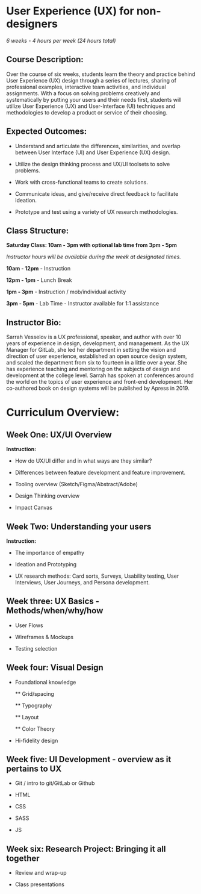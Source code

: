 # User Experience (UX) for non-designers
*6 weeks - 4 hours per week (24 hours total)*

## Course Description:
Over the course of six weeks, students learn the theory and practice behind User Experience (UX) design through a series of lectures, sharing of professional examples, interactive team activities, and individual assignments. With a focus on solving problems creatively and systematically by putting your users and their needs first, students will utilize User Experience (UX) and User-Interface (UI) techniques and methodologies to develop a product or service of their choosing.


## Expected Outcomes:
* Understand and articulate the differences, similarities, and overlap between User Interface (UI) and User Experience (UX) design.

* Utilize the design thinking process and UX/UI toolsets to solve problems.

* Work with cross-functional teams to create solutions.

* Communicate ideas, and give/receive direct feedback to facilitate ideation.

* Prototype and test using a variety of UX research methodologies.


## Class Structure:
**Saturday Class: 10am - 3pm with optional lab time from 3pm - 5pm**

*Instructor hours will be available during the week at designated times.*

**10am - 12pm** - Instruction

**12pm - 1pm** - Lunch Break

**1pm - 3pm** - Instruction / mob/individual activity

**3pm - 5pm** - Lab Time - Instructor available for 1:1 assistance


## Instructor Bio:
Sarrah Vesselov is a UX professional, speaker, and author with over 10 years of experience in design, development, and management. As the UX Manager for GitLab, she led her department in setting the vision and direction of user experience, established an open source design system, and scaled the department from six to fourteen in a little over a year. She has experience teaching and mentoring on the subjects of design and development at the college level. Sarrah has spoken at conferences around the world on the topics of user experience and front-end development. Her co-authored book on design systems will be published by Apress in 2019.


# Curriculum Overview:

## Week One: UX/UI Overview
**Instruction:**
* How do UX/UI differ and in what ways are they similar?

* Differences between feature development and feature improvement.

* Tooling overview (Sketch/Figma/Abstract/Adobe)

* Design Thinking overview

* Impact Canvas 


## Week Two: Understanding your users
**Instruction:**
* The importance of empathy

* Ideation and Prototyping

* UX research methods: Card sorts, Surveys, Usability testing, User Interviews, User Journeys, and Persona development.


## Week three: UX Basics - Methods/when/why/how
* User Flows

* Wireframes & Mockups

* Testing selection

## Week four: Visual Design
* Foundational knowledge

  ** Grid/spacing
  
  ** Typography
  
  ** Layout
  
  ** Color Theory
  

* Hi-fidelity design


## Week five: UI Development - overview as it pertains to UX
* Git / intro to git/GitLab or Github

* HTML

* CSS

* SASS

* JS

## Week six: Research Project: Bringing it all together
* Review and wrap-up

* Class presentations



